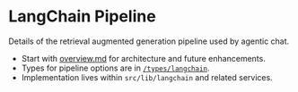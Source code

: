 # LangChain Pipeline

Details of the retrieval augmented generation pipeline used by agentic chat.

- Start with [overview.md](overview.md) for architecture and future enhancements.
- Types for pipeline options are in [`/types/langchain`](../../types/langchain).
- Implementation lives within `src/lib/langchain` and related services.
